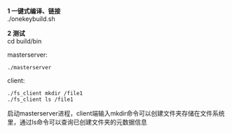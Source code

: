 **1 一键式编译、链接**  
./onekeybuild.sh  

**2 测试**  
cd build/bin

masterserver:  
```
./masterserver  
```

client:  
```
./fs_client mkdir /file1
./fs_client ls /file1
```
启动masterserver进程，client端输入mkdir命令可以创建文件夹存储在文件系统里，通过ls命令可以查询已创建文件夹的元数据信息